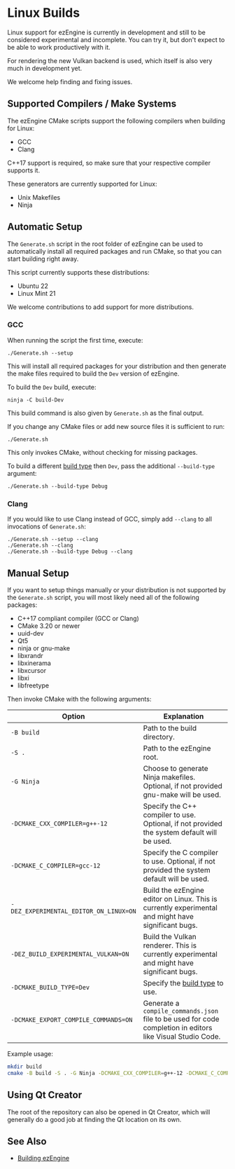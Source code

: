# Linux Builds

Linux support for ezEngine is currently in development and still to be considered experimental and incomplete. You can try it, but don't expect to be able to work productively with it.

For rendering the new Vulkan backend is used, which itself is also very much in development yet.

We welcome help finding and fixing issues.

## Supported Compilers / Make Systems

The ezEngine CMake scripts support the following compilers when building for Linux:

* GCC
* Clang

C++17 support is required, so make sure that your respective compiler supports it.

These generators are currently supported for Linux:

* Unix Makefiles
* Ninja 

## Automatic Setup

The `Generate.sh` script in the root folder of ezEngine can be used to automatically install all required packages and run CMake, so that you can start building right away.

This script currently supports these distributions:
 * Ubuntu 22
 * Linux Mint 21

We welcome contributions to add support for more distributions.

### GCC

When running the script the first time, execute:

`./Generate.sh --setup`

This will install all required packages for your distribution and then generate the make files required to build the `Dev` version of ezEngine.

To build the `Dev` build, execute:

`ninja -C build-Dev`

This build command is also given by `Generate.sh` as the final output.

If you change any CMake files or add new source files it is sufficient to run:

`./Generate.sh`

This only invokes CMake, without checking for missing packages.

To build a different [build type](building-ez.md#build-types) then `Dev`, pass the additional `--build-type` argument:

`./Generate.sh --build-type Debug`

### Clang

If you would like to use Clang instead of GCC, simply add `--clang` to all invocations of `Generate.sh`:

```
./Generate.sh --setup --clang
./Generate.sh --clang
./Generate.sh --build-type Debug --clang
```

## Manual Setup

If you want to setup things manually or your distribution is not supported by the `Generate.sh` script, you will most likely need all of the following packages:

* C++17 compliant compiler (GCC or Clang)
* CMake 3.20 or newer
* uuid-dev
* Qt5
* ninja or gnu-make
* libxrandr
* libxinerama
* libxcursor
* libxi
* libfreetype

Then invoke CMake with the following arguments:

| Option                                 | Explanation                                                                                                |
| -------------------------------------- | ---------------------------------------------------------------------------------------------------------- |
| `-B build`                             | Path to the build directory.                                                                               |
| `-S .`                                 | Path to the ezEngine root.                                                                                 |
| `-G Ninja`                             | Choose to generate Ninja makefiles. Optional, if not provided gnu-make will be used.                       |
| `-DCMAKE_CXX_COMPILER=g++-12`          | Specify the C++ compiler to use. Optional, if not provided the system default will be used.                |
| `-DCMAKE_C_COMPILER=gcc-12`            | Specify the C compiler to use. Optional, if not provided the system default will be used.                  |
| `-DEZ_EXPERIMENTAL_EDITOR_ON_LINUX=ON` | Build the ezEngine editor on Linux. This is currently experimental and might have significant bugs.        |
| `-DEZ_BUILD_EXPERIMENTAL_VULKAN=ON`    | Build the Vulkan renderer. This is currently experimental and might have significant bugs.                 |
| `-DCMAKE_BUILD_TYPE=Dev`               | Specify the [build type](building-ez.md#build-types) to use.                                               |
| `-DCMAKE_EXPORT_COMPILE_COMMANDS=ON`   | Generate a `compile_commands.json` file to be used for code completion in editors like Visual Studio Code. |

Example usage:
```bash
mkdir build
cmake -B build -S . -G Ninja -DCMAKE_CXX_COMPILER=g++-12 -DCMAKE_C_COMPILER=gcc-12 -DEZ_EXPERIMENTAL_EDITOR_ON_LINUX=ON -DEZ_BUILD_EXPERIMENTAL_VULKAN=ON -DCMAKE_BUILD_TYPE=Dev -DCMAKE_EXPORT_COMPILE_COMMANDS=ON
```

## Using Qt Creator

The root of the repository can also be opened in Qt Creator, which will generally do a good job at finding the Qt location on its own.

## See Also

* [Building ezEngine](building-ez.md)

